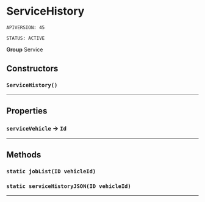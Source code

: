 # ServiceHistory

`APIVERSION: 45`

`STATUS: ACTIVE`



**Group** Service

## Constructors
### `ServiceHistory()`
---
## Properties

### `serviceVehicle` → `Id`


---
## Methods
### `static jobList(ID vehicleId)`
### `static serviceHistoryJSON(ID vehicleId)`
---
